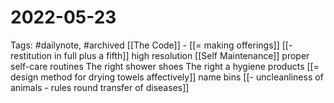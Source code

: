 # 2022-05-23
Tags: #dailynote, #archived 
[[The Code]] - [[= making offerings]]
[[- restitution in full plus a fifth]]
high resolution
[[Self Maintenance]]
proper self-care routines
The right shower shoes
The right a hygiene products 
[[= design method for drying towels affectively]]
name bins
[[- uncleanliness of animals - rules round transfer of diseases]]

